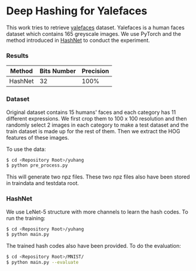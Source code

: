 # Deep Hashing for Yalefaces

This work tries to retrieve [yalefaces](http://vision.ucsd.edu/content/yale-face-database) dataset. Yalefaces is a human faces dataset which contains 165 greyscale images. We use PyTorch and the method introduced in [HashNet](https://arxiv.org/abs/1702.00758) to conduct the experiment.

### Results

| Method  | Bits Number | Precision |
| ------- | ----------- | --------- |
| HashNet | 32          | 100%      |

### Dataset

Original dataset contains 15 humans' faces and each category has 11 different expressions. We first crop them to 100 x 100 resolution and then randomly select 2 images in each category to make a test dataset and the train dataset is made up for the rest of them. Then we extract the HOG features of these images.

To use the data:

```bash
$ cd <Repository Root>/yuhang
$ python pre_process.py
```

This will generate two npz files. These two npz files also have been stored in traindata and testdata root.

### HashNet

We use LeNet-5 structure with more channels to learn the hash codes. To run the training:

```bash
$ cd <Repository Root>/yuhang
$ python main.py 
```

 The trained hash codes also have been provided. To do the evaluation:

```bash
$ cd <Repository Root>/MNIST/
$ python main.py --evaluate
```








